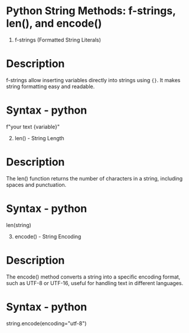 # Python String Methods: f-strings, len(), and encode()

1. f-strings (Formatted String Literals)
# Description
f-strings allow inserting variables directly into strings using `{}`. It makes string formatting easy and readable.
# Syntax - python
f"your text {variable}"

2. len() - String Length
# Description
The len() function returns the number of characters in a string, including spaces and punctuation.
# Syntax - python
len(string)

3. encode() - String Encoding
# Description
The encode() method converts a string into a specific encoding format, such as UTF-8 or UTF-16, useful for handling text in different languages.
# Syntax - python
string.encode(encoding="utf-8")